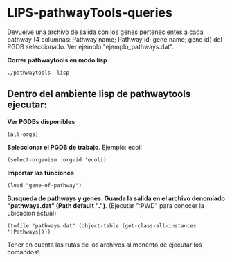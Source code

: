# LIPS-pathwayTools-queries

Devuelve una archivo de salida con los genes pertenecientes a cada pathway (4 columnas: Pathway name; Pathway id; gene name; gene id) del PGDB seleccionado. Ver ejemplo "ejemplo_pathways.dat".


**Correr pathwaytools en modo lisp**

`
./pathwaytools -lisp
`

## Dentro del ambiente lisp de pathwaytools ejecutar:

**Ver PGDBs disponibles**

`
(all-orgs)
`

**Seleccionar el PGDB de trabajo**. Ejemplo: ecoli

`
(select-organism :org-id 'ecoli)
`

**Importar las funciones**

`
(load "gene-of-pathway")
`

**Busqueda de pathways y genes. Guarda la salida en el archivo denomiado "pathways.dat" (Path default ".")**. (Ejecutar ":PWD" para conocer la ubicacion actual)

`
(tofile "pathways.dat" (object-table (get-class-all-instances '|Pathways|)))
`

Tener en cuenta las rutas de los archivos al monento de ejecutar los comandos!
